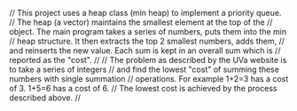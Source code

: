 //  This project uses a heap class (min heap) to implement a priority queue.
//  The heap (a vector) maintains the smallest element at the top of the
//  object. The main program takes a series of numbers, puts them into the min
//  heap structure. It then extracts the top 2 smallest numbers, adds them,
//  and reinserts the new value. Each sum is kept in an overall sum which is
//  reported as the "cost".
//
// The problem as described by the UVa website is to take a series of integers
// and find the lowest "cost" of summing these numbers with single summation
// operations. For example 1+2=3 has a cost of 3. 1+5=6 has a cost of 6.
// The lowest cost is achieved by the process described above.
//
